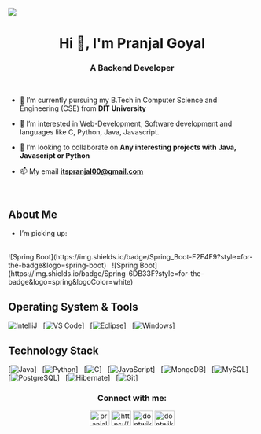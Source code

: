 ![](https://komarev.com/ghpvc/?username=dontwike&style=for-the-badge)
<h1 align="center">Hi 👋, I'm Pranjal Goyal</h1>
<h3 align="center">A Backend Developer</h3>
<br/>

- 🔭 I’m currently pursuing my B.Tech in Computer Science and Engineering (CSE) from **DIT University**

- 👀 I’m interested in Web-Development, Software development and languages like C, Python, Java, Javascript.

- 👯 I’m looking to collaborate on **Any interesting projects with Java, Javascript or Python**

- 📫 My email **itspranjal00@gmail.com**
<br/>

## About Me

- I’m picking up:
<br/>
![Spring Boot](https://img.shields.io/badge/Spring_Boot-F2F4F9?style=for-the-badge&logo=spring-boot) &nbsp;
![Spring Boot](https://img.shields.io/badge/Spring-6DB33F?style=for-the-badge&logo=spring&logoColor=white) &nbsp;

## Operating System & Tools

![IntelliJ](https://img.shields.io/badge/IntelliJ_IDEA-000000.svg?style=for-the-badge&logo=intellij-idea&logoColor=white) &nbsp;
[![VS Code](https://img.shields.io/badge/IDE-VSCode-%23007ACC?style=flat-square&logo=Visual-studio-code)] &nbsp;
[![Eclipse](https://img.shields.io/badge/Eclipse-2C2255?style=for-the-badge&logo=eclipse&logoColor=white)] &nbsp;
[![Windows](https://img.shields.io/badge/Windows-0078D6?style=for-the-badge&logo=windows&logoColor=white)] &nbsp;
<br/>
       
## Technology Stack
                                                                                                                                                
[![Java](https://img.shields.io/badge/java-%23ED8B00.svg?style=for-the-badge&logo=java&logoColor=white)] &nbsp;
[![Python](https://img.shields.io/badge/Python-FFD43B?style=for-the-badge&logo=python&logoColor=blue)] &nbsp;
[![C](https://img.shields.io/badge/c-%2300599C.svg?style=for-the-badge&logo=c&logoColor=white)] &nbsp;
[![JavaScript](https://img.shields.io/badge/JavaScript-323330?style=for-the-badge&logo=javascript&logoColor=F7DF1E)] &nbsp;
[![MongoDB](https://img.shields.io/badge/-MongoDB-47A248?style=flat-square&logo=MongoDB&logoColor=ffffff)] &nbsp;
[![MySQL](https://img.shields.io/badge/-MySQL-4479A1?style=flat-square&logo=MySQL&logoColor=ffffff)] &nbsp;
[![PostgreSQL](https://img.shields.io/badge/PostgreSQL-316192?style=for-the-badge&logo=postgresql&logoColor=white)] &nbsp;
[![Hibernate](https://img.shields.io/badge/Hibernate-59666C?style=for-the-badge&logo=Hibernate&logoColor=white)] &nbsp;
[![Git](https://img.shields.io/badge/-Git-%23F05032?style=flat-square&logo=git&logoColor=%23ffffff)] &nbsp;


<h3 align="center">Connect with me:</h3>
<p align="center">
<a href="https://www.linkedin.com/in/pranjal-goyal-9a8a9a213/" target="blank"><img align="center" src="https://raw.githubusercontent.com/rahuldkjain/github-profile-readme-generator/master/src/images/icons/Social/linked-in-alt.svg" alt="pranjal-goyal" height="30" width="40" /></a>
<a href="https://stackoverflow.com/users/19257825/pranjal-goyal" target="blank"><img align="center" src="https://raw.githubusercontent.com/rahuldkjain/github-profile-readme-generator/master/src/images/icons/Social/stack-overflow.svg" alt="https://stackoverflow.com/users/19257825/pranjal-goyal" height="30" width="40" /></a>
<a href="https://instagram.com/dontwike" target="blank"><img align="center" src="https://raw.githubusercontent.com/rahuldkjain/github-profile-readme-generator/master/src/images/icons/Social/instagram.svg" alt="dontwike" height="30" width="40" /></a>
<a href="https://www.hackerrank.com/dontwike" target="blank"><img align="center" src="https://raw.githubusercontent.com/rahuldkjain/github-profile-readme-generator/master/src/images/icons/Social/hackerrank.svg" alt="dontwike" height="30" width="40" /></a>
</p>
